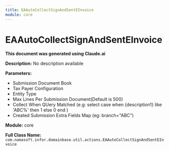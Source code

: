 ```yaml
---
title: EAAutoCollectSignAndSentEInvoice
module: core
---
```



<div class='entity-flows'>

# EAAutoCollectSignAndSentEInvoice

**This document was generated using Claude.ai**

**Description:** No description available

**Parameters:**
- Submission Document Book
- Tax Payer Configuration
- Entity Type
- Max Lines Per Submission Document(Default is 500)
- Collect When QUery Matched (e.g: select case when {description1} like 'ABC%' then 1 else 0 end )
- Created Submission Extra Fields Map (eg: branch="ABC")

**Module:** core

**Full Class Name:** `com.namasoft.infor.domainbase.util.actions.EAAutoCollectSignAndSentEInvoice`


</div>

